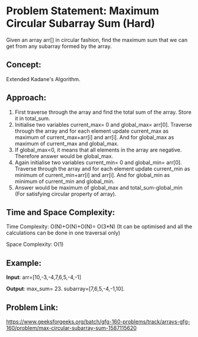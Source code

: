 # Problem Statement: Maximum Circular Subarray Sum (Hard)
Given an array arr[] in circular fashion, find the maximum sum that we can get from any subarray formed by the array.

## Concept:
Extended Kadane's Algorithm.

## Approach:
1. First traverse through the array and find the total sum of the array. Store it in total_sum.
2. Initialise two variables current_max= 0 and global_max= arr[0]. Traverse through the array and for each element update current_max as maximum of current_max+arr[i] and arr[i]. And for global_max as maximum of current_max and global_max.
3. If global_max<0, it means that all elements in the array are negative. Therefore answer would be global_max.
4. Again initialise two variables current_min= 0 and global_min= arr[0]. Traverse through the array and for each element update current_min as minimum of current_min+arr[i] and arr[i]. And for global_min as minimum of current_min and global_min.
5. Answer would be maximum of global_max and total_sum-global_min (For satisfying circular property of array).

## Time and Space Complexity:
Time Complexity: O(N)+O(N)+O(N)= O(3*N) (It can be optimised and all the calculations can be done in one traversal only)

Space Complexity: O(1)

## Example:
**Input**: arr=[10,-3,-4,7,6,5,-4,-1]

**Output**: max_sum= 23. subarray=[7,6,5,-4,-1,10].

## Problem Link:
https://www.geeksforgeeks.org/batch/gfg-160-problems/track/arrays-gfg-160/problem/max-circular-subarray-sum-1587115620
